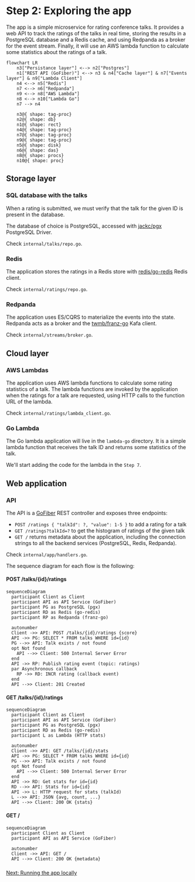 # Step 2: Exploring the app

The app is a simple microservice for rating conference talks. It provides a web API to track the ratings of the talks in real time, storing the results in a PostgreSQL database and a Redis cache, and using Redpanda as a broker for the event stream. Finally, it will use an AWS lambda function to calculate some statistics about the ratings of a talk.

```mermaid
flowchart LR
    n3["Persistance layer"] <--> n2["Postgres"]
    n1["REST API (GoFiber)"] <--> n3 & n4["Cache layer"] & n7["Events layer"] & n9["Lambda Client"]
    n4 <--> n5["Redis"]
    n7 <--> n6["Redpanda"]
    n9 <--> n8["AWS Lambda"]
    n8 <--> n10["Lambda Go"]
    n7 --> n4

    n3@{ shape: tag-proc}
    n2@{ shape: db}
    n1@{ shape: rect}
    n4@{ shape: tag-proc}
    n7@{ shape: tag-proc}
    n9@{ shape: tag-proc}
    n5@{ shape: disk}
    n6@{ shape: das}
    n8@{ shape: procs}
    n10@{ shape: proc}
```

## Storage layer

### SQL database with the talks

When a rating is submitted, we must verify that the talk for the given ID is present in the database.

The database of choice is PostgreSQL, accessed with [jackc/pgx](https://github.com/jackc/pgx) PostgreSQL Driver.

Check `internal/talks/repo.go`.

### Redis

The application stores the ratings in a Redis store with [redis/go-redis](https://github.com/redis/go-redis) Redis client.

Check `internal/ratings/repo.go`.

### Redpanda

The application uses ES/CQRS to materialize the events into the state. Redpanda acts as a broker and the [twmb/franz-go](https://github.com/twmb/franz-go) Kafa client.

Check `internal/streams/broker.go`.

## Cloud layer

### AWS Lambdas

The application uses AWS lambda functions to calculate some rating statistics of a talk. The lambda functions are invoked by the application when the ratings for a talk are requested, using HTTP calls to the function URL of the lambda.

Check `internal/ratings/lambda_client.go`.

### Go Lambda

The Go lambda application will live in the `lambda-go` directory. It is a simple lambda function that receives the talk ID and returns some statistics of the talk.

We'll start adding the code for the lambda in the `Step 7`.

## Web application

### API

The API is a [GoFiber](https://gofiber.io/) REST controller and exposes three endpoints:

* `POST /ratings { "talkId": ?, "value": 1-5 }` to add a rating for a talk
* `GET /ratings?talkId=?` to get the histogram of ratings of the given talk
* `GET /` returns metadata about the application, including the connection strings to all the backend services (PostgreSQL, Redis, Redpanda).

Check `internal/app/handlers.go`.

The sequence diagram for each flow is the following:

#### POST /talks/{id}/ratings

```mermaid
sequenceDiagram
  participant Client as Client
  participant API as API Service (GoFiber)
  participant PG as PostgreSQL (pgx)
  participant RD as Redis (go-redis)
  participant RP as Redpanda (franz-go)

  autonumber
  Client ->> API: POST /talks/{id}/ratings {score}
  API ->> PG: SELECT * FROM talks WHERE id={id}
  PG -->> API: Talk exists / not found
  opt Not found
    API -->> Client: 500 Internal Server Error
  end
  API ->> RP: Publish rating event (topic: ratings)
  par Asynchronous callback
    RP ->> RD: INCR rating (callback event)
  end
  API -->> Client: 201 Created
```

#### GET /talks/{id}/ratings

```mermaid
sequenceDiagram
  participant Client as Client
  participant API as API Service (GoFiber)
  participant PG as PostgreSQL (pgx)
  participant RD as Redis (go-redis)
  participant L as Lambda (HTTP stats)

  autonumber
  Client ->> API: GET /talks/{id}/stats
  API ->> PG: SELECT * FROM talks WHERE id={id}
  PG -->> API: Talk exists / not found
  opt Not found
    API -->> Client: 500 Internal Server Error
  end
  API ->> RD: Get stats for id={id}
  RD -->> API: Stats for id={id}
  API ->> L: HTTP request for stats (talkId)
  L -->> API: JSON {avg, count, ...}
  API -->> Client: 200 OK {stats}
```

#### GET /

```mermaid
sequenceDiagram
  participant Client as Client
  participant API as API Service (GoFiber)

  autonumber
  Client ->> API: GET /
  API -->> Client: 200 OK {metadata}
```


### 
[Next: Running the app locally](step-3-running-the-app-locally.md)
